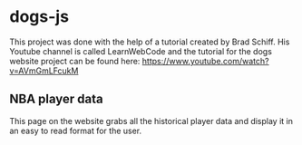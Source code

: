 # dogs-js

This project was done with the help of a tutorial created by
Brad Schiff. His Youtube channel is called LearnWebCode and the
tutorial for the dogs website project can be found here: https://www.youtube.com/watch?v=AVmGmLFcukM

## NBA player data

This page on the website grabs all the historical player data
and display it in an easy to read format for the user.